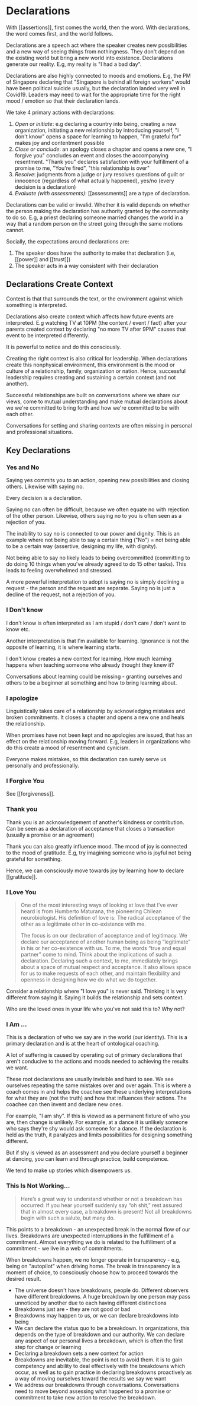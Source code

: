 # Declarations

With [[assertions]], first comes the world, then the word. With declarations, the word comes first, and the world follows.

Declarations are a speech act where the speaker creates new possibilities and a new way of seeing things from nothingness. They don't depend on the existing world but bring a new world into existence. Declarations generate our reality. E.g, my reality is "I had a bad day".

Declarations are also highly connected to moods and emotions. E.g, the PM of Singapore declaring that "Singapore is behind all foreign workers" would have been political suicide usually, but the declaration landed very well in Covid19. Leaders may need to wait for the appropriate time for the right mood / emotion so that their declaration lands.

We take 4 primary actions with declarations:

1. *Open or initiate*: e.g declaring a country into being, creating a new organization, initiating a new relationship by introducing yourself, "i don't know" opens a space for learning to happen, "I'm grateful for" makes joy and contentment possible
2. *Close or conclude*: an apology closes a chapter and opens a new one, "I forgive you" concludes an event and closes the accompanying resentment. "Thank you" declares satisfaction with your fulfillment of a promise to me, "You're fired", "this relationship is over"
3. *Resolve*: judgments from a judge or jury resolves questions of guilt or innocence (regardless of what actually happened), yes/no (every decision is a declaration)
4. *Evaluate (with assessments)*: [[assessments]] are a type of declaration.

Declarations can be valid or invalid. Whether it is valid depends on whether the person making the declaration has authority granted by the community to do so. E.g, a priest declaring someone married changes the world in a way that a random person on the street going through the same motions cannot.

Socially, the expectations around declarations are:

1. The speaker does have the authority to make that declaration (i.e, [[power]] and [[trust]])
2. The speaker acts in a way consistent with their declaration

## Declarations Create Context

Context is that that surrounds the text, or the environment against which something is interpreted.

Declarations also create context which affects how future events are interpreted. E.g watching TV at 10PM (the content / event / fact) after your parents created context by declaring "no more TV after 9PM" causes that event to be interpreted differently.

It is powerful to notice and do this consciously.

Creating the right context is also critical for leadership. When declarations create this nonphysical environment, this environment is the mood or culture of a relationship, family, organization or nation. Hence, successful leadership requires creating and sustaining a certain context (and not another).

Successful relationships are built on conversations where we share our views, come to mutual understanding and make mutual declarations about we we're committed to bring forth and how we're committed to be with each other.

Conversations for setting and sharing contexts are often missing in personal and professional situations.

## Key Declarations

### Yes and No

Saying yes commits you to an action, opening new possibilities and closing others. Likewise with saying no.

Every decision is a declaration.

Saying no can often be difficult, because we often equate no with rejection of the other person. Likewise, others saying no to you is often seen as a rejection of you.

The inability to say no is connected to our power and dignity. This is an example where not being able to say a certain thing ("No") = not being able to be a certain way (assertive, designing my life, with dignity).

Not being able to say no likely leads to being overcommitted (committing to do doing 10 things when you've already agreed to do 15 other tasks). This leads to feeling overwhelmed and stressed.

A more powerful interpretation to adopt is saying no is simply declining a request - the person and the request are separate. Saying no is just a decline of the request, not a rejection of you.

### I Don't know

I don't know is often interpreted as I am stupid / don't care / don't want to know etc.

Another interpretation is that I'm available for learning. Ignorance is not the opposite of learning, it is where learning starts.

I don't know creates a new context for learning. How much learning happens when teaching someone who already thought they knew it?

Conversations about learning could be missing - granting ourselves and others to be a beginner at something and how to bring learning about.

### I apologize

Linguistically takes care of a relationship by acknowledging mistakes and broken commitments. It closes a chapter and opens a new one and heals the relationship.

When promises have not been kept and no apologies are issued, that has an effect on the relationship moving forward. E.g, leaders in organizations who do this create a mood of resentment and cynicism.

Everyone makes mistakes, so this declaration can surely serve us personally and professionally.

### I Forgive You

See [[forgiveness]].

### Thank you

Thank you is an acknowledgement of another's kindness or contribution. Can be seen as a declaration of acceptance that closes a transaction (usually a promise or an agreement)

Thank you can also greatly influence mood. The mood of joy is connected to the mood of gratitude. E.g, try imagining someone who is joyful not being grateful for something.

Hence, we can consciously move towards joy by learning how to declare [[gratitude]].

### I Love You

> One of the most interesting ways of looking at love that I’ve ever heard is from Humberto Maturana, the pioneering Chilean neurobiologist. His definition of love is: The radical acceptance of the other as a legitimate other in co-existence with me.
>
> The focus is on our declaration of acceptance and of legitimacy. We declare our acceptance of another human being as being “legitimate” in his or her co-existence with us. To me, the words “true and equal partner” come to mind. Think about the implications of such a declaration. Declaring such a context, to me, immediately brings about a space of mutual respect and acceptance. It also allows space for us to make requests of each other, and maintain flexibility and openness in designing how we do what we do together.

Consider a relationship where "I love you" is never said. Thinking it is very different from saying it. Saying it builds the relationship and sets context.

Who are the loved ones in your life who you've not said this to? Why not?

### I Am ...

This is a declaration of who we say are in the world (our identity). This is a primary declaration and is at the heart of ontological coaching.

A lot of suffering is caused by operating out of primary declarations that aren't conducive to the actions and moods needed to achieving the results we want.

These root declarations are usually invisible and hard to see. We see ourselves repeating the same mistakes over and over again. This is where a coach comes in and helps the coachee see these underlying interpretations for what they are (not the truth) and how that influences their actions. The coachee can then invent and declare new ones.

For example, "I am shy". If this is viewed as a permanent fixture of who you are, then change is unlikely. For example, at a dance it is unlikely someone who says they're shy would ask someone for a dance. If the declaration is held as the truth, it paralyzes and limits possibilities for designing something different.

But if shy is viewed as an assessment and you declare yourself a beginner at dancing, you can learn and through practice, build competence.

We tend to make up stories which disempowers us.

### This Is Not Working...

> Here’s a great way to understand whether or not a breakdown has occurred: If you hear yourself suddenly say “oh shit,” rest assured that in almost every case, a breakdown is present! Not all breakdowns begin with such a salute, but many do.

This points to a breakdown - an unexpected break in the normal flow of our lives. Breakdowns are unexpected interruptions in the fulfillment of a commitment. Almost everything we do is related to the fulfillment of a commitment - we live in a web of commitments.

When breakdowns happen, we no longer operate in transparency - e.g, being on "autopilot" when driving home. The break in transparency is a moment of choice, to consciously choose how to proceed towards the desired result.

* The universe doesn't have breakdowns, people do. Different observers have different breakdowns. A huge breakdown by one person may pass unnoticed by another due to each having different distinctions
* Breakdowns just are - they are not good or bad
* Breakdowns may happen to us, or we can declare breakdowns into being
* We can declare the status quo to be a breakdown. In organizations, this depends on the type of breakdown and our authority. We can declare any aspect of our personal lives a breakdown, which is often the first step for change or learning
* Declaring a breakdown sets a new context for action
* Breakdowns are inevitable, the point is not to avoid them. it is to gain competency and ability to deal effectively with the breakdowns which occur, as well as to gain practice in declaring breakdowns proactively as a way of moving ourselves toward the results we say we want
* We address our breakdowns through conversations. Conversations need to move beyond assessing what happened to a promise or commitment to take new action to resolve the breakdown.
